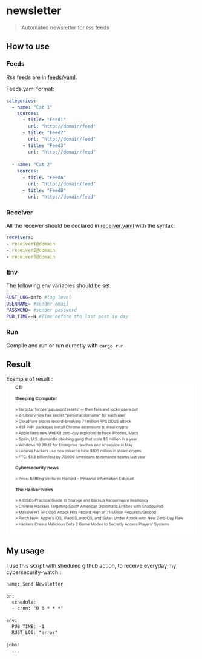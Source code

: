 # newsletter
> Automated newsletter for rss feeds

## How to use

### Feeds
Rss feeds are in [feeds/yaml](feeds.yaml).

Feeds.yaml format:
```yaml
categories:
  - name: "Cat 1"
    sources:
      - title: "Feed1"
        url: "http://domain/feed"
      - title: "Feed2"
        url: "http://domain/feed"
      - title: "Feed3"
        url: "http://domain/feed"

  - name: "Cat 2"
    sources:
      - title: "FeedA"
        url: "http://domain/feed"
      - title: "FeedB"
        url: "http://domain/feed"

```

### Receiver

All the receiver should be declared in [receiver.yaml](/) with the syntax:
```yaml
receivers:
- receiver1@domain
- receiver2@domain
- receiver3@domain
```

### Env

The following env variables should be set:
```bash
RUST_LOG=info #log level
USERNAME= #sender email 
PASSWORD= #sender password
PUB_TIME=-N #Time before the last post in day
```

### Run
Compile and run or run durectly with ```cargo run```


## Result

Exemple of result : 
![Img result](assets/result.png)

## My usage 
I use this script with sheduled github action, to receive everyday my cybersecurity-watch :
```
name: Send Newsletter

on:
  schedule:
  - cron: "0 6 * * *"

env:
  PUB_TIME: -1
  RUST_LOG: "error"

jobs:
  ...
```